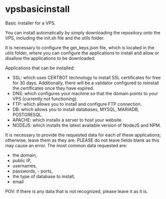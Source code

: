 # vpsbasicinstall
Basic installer for a VPS. 

You can install automatically by simply downloading the repository onto the VPS, including the init.sh file and the utils folder. 

It is necessary to configure the get_keys.json file, which is located in the utils folder, where you can configure the applications to install and allow or disallow the applications to be downloaded.

Applications that can be installed: 
- SSL: which uses CERTBOT technology to install SSL certificates for free for 30 days. Additionally, there will be a validator configured to reinstall the certificates once they have expired. 
- DNS: which configures your machine so that the domain points to your VPS (currently not functioning). 
- FTP: which allows you to install and configure FTP connection. 
- DB: which allows you to install databases, MYSQL, MARIADB, POSTGRESQL. 
- APACHE: which installs a server to host your website. 
- NODEJS: which installs the latest available version of NodeJS and NPM.

It is necessary to provide the requested data for each of these applications; otherwise, leave them as they are. PLEASE do not leave fields blank as this may cause an error. 
The most common data requested are: 
- the domain, 
- public IP, 
- usernames, 
- passwords, - ports, 
- the type of database to install, 
- email

POV: if there is any data that is not recognized, please leave it as it is.
